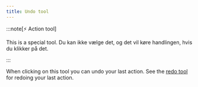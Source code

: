 ```yaml
---
title: Undo tool
---
```


:::note[⚡ Action tool]

This is a special tool.
Du kan ikke vælge det, og det vil køre handlingen, hvis du klikker på det.

:::

When clicking on this tool you can undo your last action.
See the [redo tool](redo) for redoing your last action.
